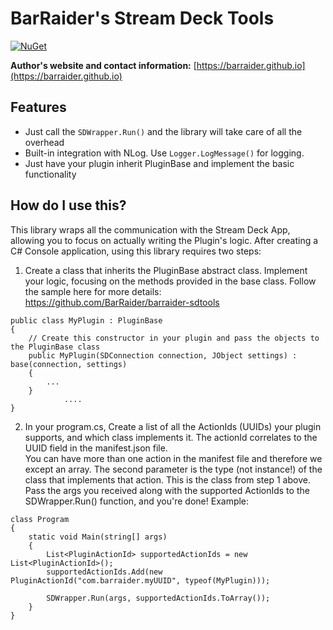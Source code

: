 # BarRaider's Stream Deck Tools

[![NuGet](https://img.shields.io/nuget/v/streamdeck-tools.svg?style=flat)](https://www.nuget.org/packages/streamdeck-tools)

**Author's website and contact information:** [https://barraider.github.io](https://barraider.github.io)

## Features
- Just call the `SDWrapper.Run()` and the library will take care of all the overhead
- Built-in integration with NLog. Use `Logger.LogMessage()` for logging. 
- Just have your plugin inherit PluginBase and implement the basic functionality

## How do I use this?
This library wraps all the communication with the Stream Deck App, allowing you to focus on actually writing the Plugin's logic.
After creating a C# Console application, using this library requires two steps:

1. Create a class that inherits the PluginBase abstract class.
Implement your logic, focusing on the methods provided in the base class.
Follow the sample here for more details: https://github.com/BarRaider/barraider-sdtools

~~~~
public class MyPlugin : PluginBase
{
	// Create this constructor in your plugin and pass the objects to the PluginBase class
	public MyPlugin(SDConnection connection, JObject settings) : base(connection, settings)
	{
		...
	}
			....
}
~~~~

2. In your program.cs, Create a list of all the ActionIds (UUIDs) your plugin supports, and which class implements it.
The actionId correlates to the UUID field in the manifest.json file.  
You can have more than one action in the manifest file and therefore we except an array.
The second parameter is the type (not instance!) of the class that implements that action. This is the class from step 1 above.
Pass the args you received along with the supported ActionIds to the SDWrapper.Run() function, and you're done!
Example:
~~~~
class Program
{
	static void Main(string[] args)
	{
		List<PluginActionId> supportedActionIds = new List<PluginActionId>();
		supportedActionIds.Add(new PluginActionId("com.barraider.myUUID", typeof(MyPlugin)));

		SDWrapper.Run(args, supportedActionIds.ToArray());
	}
}
~~~~